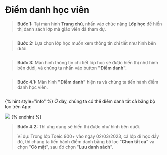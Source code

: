 # Điểm danh học viên

> **Bước 1:** Tại màn hình **Trang chủ**, nhấn vào chức năng **Lớp học** để hiển thị danh sách lớp mà giáo viên đã tham dự.&#x20;

<figure><img src="../.gitbook/assets/image (6) (1).png" alt=""><figcaption></figcaption></figure>

> **Bước 2:** Lựa chọn lớp học muốn xem thông tin chi tiết như hình bên dưới.

<figure><img src="../.gitbook/assets/image (7) (1).png" alt=""><figcaption></figcaption></figure>

> **Bước 3:** Màn hình thông tin chi tiết lớp học sẽ được hiển thị như hình bên dưới, và chúng ta nhấn vào button **"Điểm danh".**

<figure><img src="../.gitbook/assets/image (21).png" alt=""><figcaption></figcaption></figure>

> **Bước 4.1:** Màn hình **"Điểm danh"** hiện ra và chúng ta tiến hành điểm danh học viên.&#x20;

<figure><img src="../.gitbook/assets/image (20).png" alt=""><figcaption></figcaption></figure>

{% hint style="info" %}
Ở đây, chúng ta có thể điểm danh tất cả bằng bộ lọc trên App:

![](<../.gitbook/assets/image (24).png>)
{% endhint %}

> **Bước 4.2:** Thì ứng dụng sẽ hiển thị được như hình bên dưới.
>
> Ví dụ: Trong lớp Toeic 900+ vào ngày 02/03/2023, cả lớp đi học đầy đủ, thì chúng ta tiến hành điểm danh bằng bộ lọc "**Chọn tất cả**" và chọn "**Có mặt**", sau đó chọn "**Lưu danh sách**".

<figure><img src="../.gitbook/assets/image (18).png" alt=""><figcaption></figcaption></figure>
